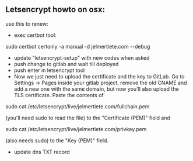 Letsencrypt howto on osx:
-------------------------

use this to renew:
- exec certbot tool:

sudo certbot certonly -a manual -d jelmertiete.com --debug

- update "letsencrypt-setup" with new codes when asked
- push change to gitlab and wait till deployed
- push enter in letsencrypt tool
- Now we just need to upload the certificate and the key to GitLab. Go to Settings -> Pages inside your gitlab project, remove the old CNAME and add a new one with the same domain, but now you'll also upload the TLS certificate. Paste the contents of 

sudo cat /etc/letsencrypt/live/jelmertiete.com/fullchain.pem

 (you'll need sudo to read the file) to the "Certificate (PEM)" field and 

sudo cat /etc/letsencrypt/live/jelmertiete.com/privkey.pem

  (also needs sudo) to the "Key (PEM)" field.
- update dns TXT record
